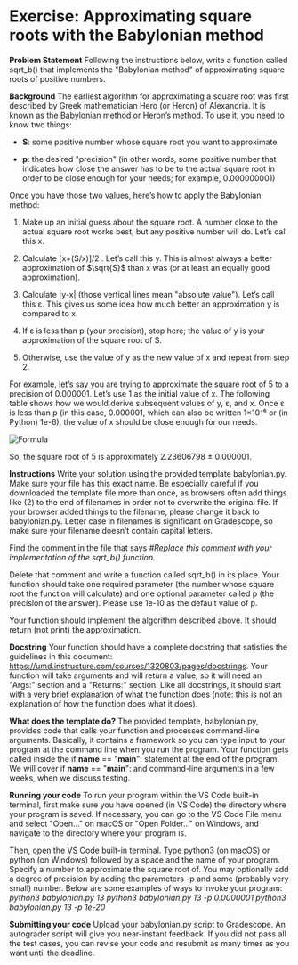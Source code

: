 # Exercise: Approximating square roots with the Babylonian method

**Problem Statement**
Following the instructions below, write a function called sqrt_b() that implements the "Babylonian method" of approximating square roots of positive numbers.

**Background**
The earliest algorithm for approximating a square root was first described by Greek mathematician Hero (or Heron) of Alexandria. It is known as the Babylonian method or Heron’s method. To use it, you need to know two things:

- **S**: some positive number whose square root you want to approximate

- **p**: the desired "precision" (in other words, some positive number that indicates how close the answer has to be to the actual square root in order to be close enough for your needs; for example, 0.000000001)

Once you have those two values, here’s how to apply the Babylonian method:

1. Make up an initial guess about the square root. A number close 
   to the actual square root works best, but any positive number will do. Let’s call this x.

2. Calculate [x+(S/x)]/2 . Let’s call this y. This is almost always a 
   better approximation of $\sqrt{S}$ than x was (or at least an equally good approximation).

3. Calculate |y-x| (those vertical lines mean "absolute value"). 
   Let’s call this ε. This gives us some idea how much better an approximation y is compared to x.

4. If ε is less than p (your precision), stop here; the value of 
   y is your approximation of the square root of S.

5. Otherwise, use the value of y as the new value of x and repeat 
   from step 2.

For example, let’s say you are trying to approximate the square root of 5 to a precision of 0.000001. Let’s use 1 as the initial value of x. The following table shows how we would derive subsequent values of y, ε, and x. Once ε is less than p (in this case, 0.000001, which can also be written 1×10⁻⁶ or (in Python) 1e-6), the value of x should be close enough for our needs.

![Formula](image/Formula.png)

So, the square root of 5 is approximately 2.23606798 ± 0.000001.

**Instructions**
Write your solution using the provided template babylonian.py. Make sure your file has this exact name. Be especially careful if you downloaded the template file more than once, as browsers often add things like (2) to the end of filenames in order not to overwrite the original file. If your browser added things to the filename, please change it back to babylonian.py. Letter case in filenames is significant on Gradescope, so make sure your filename doesn’t contain capital letters.

Find the comment in the file that says
*#Replace this comment with your implementation of the sqrt_b() function.*

Delete that comment and write a function called sqrt_b() in its place. Your function should take one required parameter (the number whose square root the function will calculate) and one optional parameter called p (the precision of the answer). Please use 1e-10 as the default value of p.

Your function should implement the algorithm described above. It should return (not print) the approximation.

**Docstring**
Your function should have a complete docstring that satisfies the guidelines in this document: https://umd.instructure.com/courses/1320803/pages/docstrings. Your function will take arguments and will return a value, so it will need an "Args:" section and a "Returns:" section. Like all docstrings, it should start with a very brief explanation of what the function does (note: this is not an explanation of how the function does what it does).

**What does the template do?**
The provided template, babylonian.py, provides code that calls your function and processes command-line arguments. Basically, it contains a framework so you can type input to your program at the command line when you run the program. Your function gets called inside the if __name__ == "__main__": statement at the end of the program. We will cover if __name__ == "__main__": and command-line arguments in a few weeks, when we discuss testing.

**Running your code**
To run your program within the VS Code built-in terminal, first make sure you have opened (in VS Code) the directory where your program is saved. If necessary, you can go to the VS Code File menu and select "Open…​​" on macOS or "Open Folder…​" on Windows, and navigate to the directory where your program is.

Then, open the VS Code built-in terminal. Type python3 (on macOS) or python (on Windows) followed by a space and the name of your program. Specify a number to approximate the square root of. You may optionally add a degree of precision by adding the parameters -p and some (probably very small) number. Below are some examples of ways to invoke your program:
*python3 babylonian.py 13*
*python3 babylonian.py 13 -p 0.0000001*
*python3 babylonian.py 13 -p 1e-20*

**Submitting your code**
Upload your babylonian.py script to Gradescope. An autograder script will give you near-instant feedback. If you did not pass all the test cases, you can revise your code and resubmit as many times as you want until the deadline.